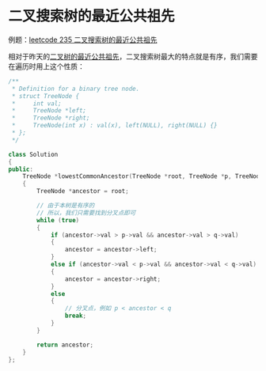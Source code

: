 # 二叉搜索树的最近公共祖先

例题：[leetcode 235 二叉搜索树的最近公共祖先](https://leetcode.cn/problems/lowest-common-ancestor-of-a-binary-search-tree/description/)

相对于昨天的[二叉树的最近公共祖先](../../Day16/二叉树的最近公共祖先/)，二叉搜索树最大的特点就是有序，我们需要在遍历时用上这个性质：

```cpp
/**
 * Definition for a binary tree node.
 * struct TreeNode {
 *     int val;
 *     TreeNode *left;
 *     TreeNode *right;
 *     TreeNode(int x) : val(x), left(NULL), right(NULL) {}
 * };
 */

class Solution
{
public:
    TreeNode *lowestCommonAncestor(TreeNode *root, TreeNode *p, TreeNode *q)
    {
        TreeNode *ancestor = root;

        // 由于本树是有序的
        // 所以，我们只需要找到分叉点即可
        while (true)
        {
            if (ancestor->val > p->val && ancestor->val > q->val)
            {
                ancestor = ancestor->left;
            }
            else if (ancestor->val < p->val && ancestor->val < q->val)
            {
                ancestor = ancestor->right;
            }
            else
            {
                // 分叉点，例如 p < ancestor < q
                break;
            }
        }

        return ancestor;
    }
};
```
